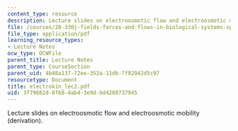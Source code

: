 ```yaml
---
content_type: resource
description: Lecture slides on electroosmotic flow and electroosmotic mobility (derivation).
file: /courses/20-330j-fields-forces-and-flows-in-biological-systems-spring-2007/3f79682d8f684ab43e9dbd4208737945_electrokin_lec2.pdf
file_type: application/pdf
learning_resource_types:
- Lecture Notes
ocw_type: OCWFile
parent_title: Lecture Notes
parent_type: CourseSection
parent_uid: 4b48a137-72ee-352a-11db-7f92942d5c97
resourcetype: Document
title: electrokin_lec2.pdf
uid: 3f79682d-8f68-4ab4-3e9d-bd4208737945
---
```

Lecture slides on electroosmotic flow and electroosmotic mobility (derivation).

